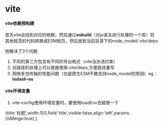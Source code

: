 # vite

#### vite依赖预构建

首先vite会找到对应的依赖，然后通过**esbuild**（对js语法进行处理的一个库）将其他规范的代码转换成ESM规范，然后放到当前目录下的node_model/.vite/deps

他解决了3个问题

1. 不同的第三方包含有不同的导出格式（vite没办法约束）
2. 对路径的处理上可以直接使用.vite/deps,方便路径重写
3. 网络多包传输的性能问题（也是原生ESM不敢支持node_model的原因）eg：**lodash-es**

#### vite环境变量

1. vite-config使用环境变量时，要使用loadEnv去赋值一下

{title:'标题',width:150,field:'title',visible:false,align:'left',params:{isMerge:true},},
